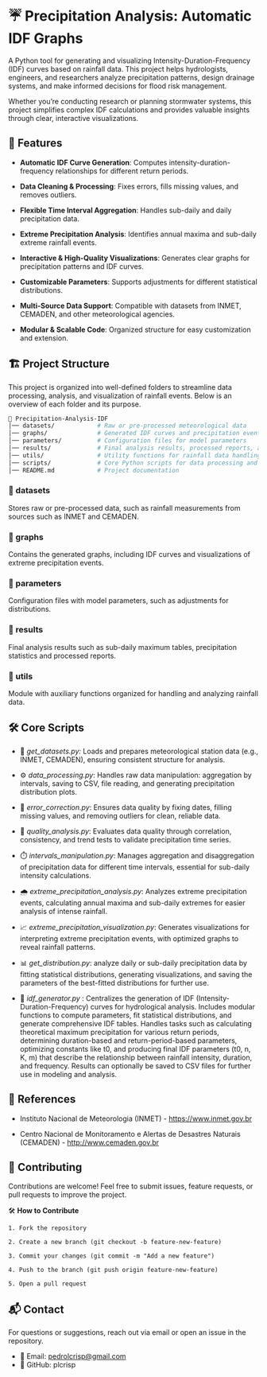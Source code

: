 
# ☔️ Precipitation Analysis: Automatic IDF Graphs

A Python tool for generating and visualizing Intensity-Duration-Frequency (IDF) curves based on rainfall data. This project helps hydrologists, engineers, and researchers analyze precipitation patterns, design drainage systems, and make informed decisions for flood risk management.

Whether you’re conducting research or planning stormwater systems, this project simplifies complex IDF calculations and provides valuable insights through clear, interactive visualizations.




## 🚀 Features

- **Automatic IDF Curve Generation**: Computes intensity-duration-frequency relationships for different return periods.

- **Data Cleaning & Processing**: Fixes errors, fills missing values, and removes outliers.

- **Flexible Time Interval Aggregation**: Handles sub-daily and daily precipitation data.

- **Extreme Precipitation Analysis**: Identifies annual maxima and sub-daily extreme rainfall events.

- **Interactive & High-Quality Visualizations**: Generates clear graphs for precipitation patterns and IDF curves.

- **Customizable Parameters**: Supports adjustments for different statistical distributions.

- **Multi-Source Data Support**: Compatible with datasets from INMET, CEMADEN, and other meteorological agencies.

- **Modular & Scalable Code**: Organized structure for easy customization and extension.


## 🏗️ Project Structure

This project is organized into well-defined folders to streamline data processing, analysis, and visualization of rainfall events. Below is an overview of each folder and its purpose.

```bash
📂 Precipitation-Analysis-IDF
│── datasets/            # Raw or pre-processed meteorological data
│── graphs/              # Generated IDF curves and precipitation event visualizations
│── parameters/          # Configuration files for model parameters
│── results/             # Final analysis results, processed reports, and statistics
│── utils/               # Utility functions for rainfall data handling
│── scripts/             # Core Python scripts for data processing and visualization
│── README.md            # Project documentation
```

### 📂 datasets

Stores raw or pre-processed data, such as rainfall measurements from sources such as INMET and CEMADEN.

### 📂 graphs

Contains the generated graphs, including IDF curves and visualizations of extreme precipitation events.

### 📂 parameters

Configuration files with model parameters, such as adjustments for distributions.

### 📂 results

Final analysis results such as sub-daily maximum tables, precipitation statistics and processed reports.

### 📂 utils

Module with auxiliary functions organized for handling and analyzing rainfall data.


## 🛠️ Core Scripts

- 🔄 *get_datasets.py:* Loads and prepares meteorological station data (e.g., INMET, CEMADEN), ensuring consistent structure for analysis.

- ⚙️ *data_processing.py*: Handles raw data manipulation: aggregation by intervals, saving to CSV, file reading, and generating precipitation distribution plots.

- 🔧  *error_correction.py*: Ensures data quality by fixing dates, filling missing values, and removing outliers for clean, reliable data.

- 🔬 *quality_analysis.py*: Evaluates data quality through correlation, consistency, and trend tests to validate precipitation time series.

- ⏱️ *intervals_manipulation.py*: Manages aggregation and disaggregation of precipitation data for different time intervals, essential for sub-daily intensity calculations.

- 🌧️ *extreme_precipitation_analysis.py*: Analyzes extreme precipitation events, calculating annual maxima and sub-daily extremes for easier analysis of intense rainfall.

- 📈 *extreme_precipitation_visualization.py*: Generates visualizations for interpreting extreme precipitation events, with optimized graphs to reveal rainfall patterns.

- 📊 *get_distribution.py*: analyze daily or sub-daily precipitation data by fitting statistical distributions, generating visualizations, and saving the parameters of the best-fitted distributions for further use.

- 📐 *idf_generator.py* : Centralizes the generation of IDF (Intensity-Duration-Frequency) curves for hydrological analysis. Includes modular functions to compute parameters, fit statistical distributions, and generate comprehensive IDF tables. Handles tasks such as calculating theoretical maximum precipitation for various return periods, determining duration-based and return-period-based parameters, optimizing constants like t0, and producing final IDF parameters (t0, n, K, m) that describe the relationship between rainfall intensity, duration, and frequency. Results can optionally be saved to CSV files for further use in modeling and analysis.

## 📖 References

- Instituto Nacional de Meteorologia (INMET) - https://www.inmet.gov.br

- Centro Nacional de Monitoramento e Alertas de Desastres Naturais (CEMADEN) - http://www.cemaden.gov.br
## 🤝 Contributing

Contributions are welcome! Feel free to submit issues, feature requests, or pull requests to improve the project.

🛠 **How to Contribute**

    1. Fork the repository

    2. Create a new branch (git checkout -b feature-new-feature)

    3. Commit your changes (git commit -m "Add a new feature")

    4. Push to the branch (git push origin feature-new-feature)

    5. Open a pull request
## 📬 Contact


For questions or suggestions, reach out via email or open an issue in the repository.

- 📧 Email: pedrolcrisp@gmail.com
- 🐙 GitHub: plcrisp
